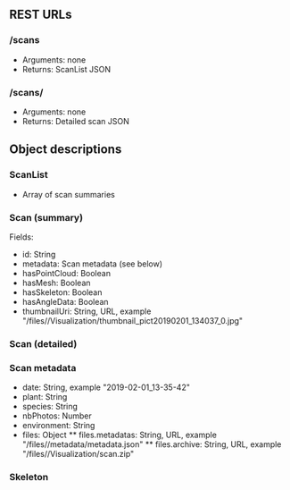 

## REST URLs

### /scans

* Arguments: none
* Returns: ScanList JSON 


### /scans/<scanid>

* Arguments: none
* Returns: Detailed scan JSON  


## Object descriptions

### ScanList

* Array of scan summaries


### Scan (summary)

Fields:
* id: String
* metadata: Scan metadata (see below)
* hasPointCloud: Boolean
* hasMesh: Boolean
* hasSkeleton: Boolean
* hasAngleData: Boolean
* thumbnailUri: String, URL, example "/files/<scanid>/Visualization/thumbnail_pict20190201_134037_0.jpg"

### Scan (detailed)


### Scan metadata
* date: String, example "2019-02-01_13-35-42"
* plant: String
* species: String
* nbPhotos: Number
* environment: String
* files: Object
** files.metadatas: String, URL, example "/files/<scanid>/metadata/metadata.json"
** files.archive: String, URL, example "/files/<scanid>/Visualization/scan.zip"


### Skeleton



